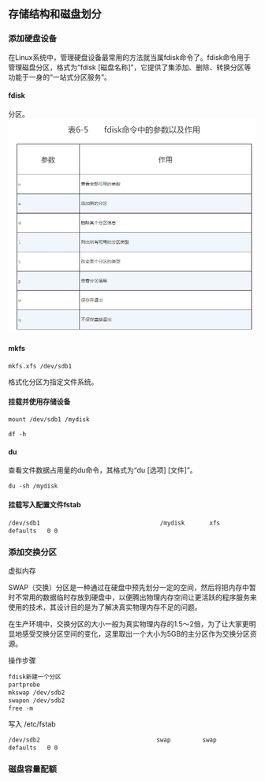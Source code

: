 ## 存储结构和磁盘划分
### 添加硬盘设备

在Linux系统中，管理硬盘设备最常用的方法就当属fdisk命令了。fdisk命令用于管理磁盘分区，格式为“fdisk [磁盘名称]”，它提供了集添加、删除、转换分区等功能于一身的“一站式分区服务”。

#### fdisk 
分区。
![](assets/2020-08-26-07-40-08.png)

#### mkfs
```
mkfs.xfs /dev/sdb1
```
格式化分区为指定文件系统。

#### 挂载并使用存储设备
```
mount /dev/sdb1 /mydisk
```

```
df -h
```
#### du
查看文件数据占用量的du命令，其格式为“du [选项] [文件]”。
```
du -sh /mydisk
```
#### 挂载写入配置文件fstab
```
/dev/sdb1                                  /mydisk       xfs       defaults   0 0
```
### 添加交换分区
虚拟内存

SWAP（交换）分区是一种通过在硬盘中预先划分一定的空间，然后将把内存中暂时不常用的数据临时存放到硬盘中，以便腾出物理内存空间让更活跃的程序服务来使用的技术，其设计目的是为了解决真实物理内存不足的问题。

在生产环境中，交换分区的大小一般为真实物理内存的1.5～2倍，为了让大家更明显地感受交换分区空间的变化，这里取出一个大小为5GB的主分区作为交换分区资源。

操作步骤
```
fdisk新建一个分区
partprobe
mkswap /dev/sdb2
swapon /dev/sdb2
free -m
```

写入 /etc/fstab
```
/dev/sdb2                                 swap         swap      defaults   0 0
```

### 磁盘容量配额
